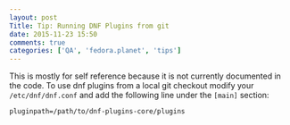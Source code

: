 ```yaml
---
layout: post
Title: Tip: Running DNF Plugins from git
date: 2015-11-23 15:50
comments: true
categories: ['QA', 'fedora.planet', 'tips']
---
```


This is mostly for self reference because it is not currently documented
in the code. To use dnf plugins from a local git checkout modify your
`/etc/dnf/dnf.conf` and add the following line under the `[main]` section:

    pluginpath=/path/to/dnf-plugins-core/plugins

